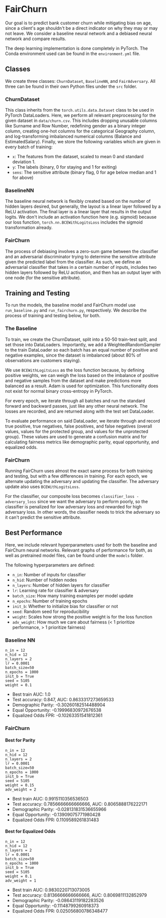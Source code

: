 # FairChurn
Our goal is to predict bank customer churn while mitigating bias on age, since a client's age shouldn't be a direct indicator on why they may or may not leave. We consider a baseline neural network and a debiased neural network and compare results.

The deep learning implementation is done completely in PyTorch. The Conda environment used can be found in the `environment.yml` file.

## Classes

We create three classes: `ChurnDataset`, `BaselineNN`, and `FairAdversary`. All three can be found in their own Python files under the `src` folder.

### ChurnDataset

This class inherits from the `torch.utils.data.Dataset` class to be used in PyTorch DataLoaders. Here, we perform all relevant preprocessing for the given dataset in `data/churn.csv`. This includes dropping unusable columns like Surname and Row Number, redefining gender as a binary integer column, creating one-hot columns for the categorical Geography column, and log-transforming imbalanced numerical columns (Balance and EstimatedSalary). Finally, we store the following variables which are given in every batch of training:

- `x`: The features from the dataset, scaled to mean 0 and standard deviation 1.
- `y`: The labels (binary, 0 for staying and 1 for exiting)
- `sens`: The sensitive attribute (binary flag, 0 for age below median and 1 for above)

### BaselineNN

The baseline neural network is flexibly created based on the number of hidden layers desired, but generally, the layout is a linear layer followed by a ReLU activation. The final layer is a linear layer that results in the output logits. We don't include an activation function here (e.g. sigmoid) because our loss function, `torch.nn.BCEWithLogitsLoss` includes the sigmoid transformation already. 

### FairChurn

The process of debiasing involves a zero-sum game between the classifier and an adversarial discriminator trying to determine the sensitive attribute given the predicted label from the classifier. As such, we define an adversarial classifier that takes in a certain number of inputs, includes two hidden layers followed by ReLU activation, and then has an output layer with one node (for the sensitive attribute).

## Training and Testing

To run the models, the baseline model and FairChurn model use `run_baseline.py` and `run_fairchurn.py`, respectively. We describe the process of training and testing below, for both.

### The Baseline

To train, we create the ChurnDataset, split into a 50-50 train-test split, and set those into DataLoaders. Importantly, we add a WeightedRandomSampler to the train DataLoader so each batch has an equal number of positive and negative examples, since the dataset is imbalanced (about 80% of observations are customers staying).

We use `BCEWithLogitsLoss` as the loss function because, by defining positive weights, we can weigh the loss based on the imbalance of positive and negative samples from the dataset and make predictions more balanced as a result. Adam is used for optimization. This functionality does not exist for normal binary cross-entropy in PyTorch.

For every epoch, we iterate through all batches and run the standard forward and backward passes, just like any other neural network. The losses are recorded, and are returned along with the test set DataLoader.

To evaluate performance on said DataLoader, we iterate through and record true positive, true negatives, false positives, and false negatives (overall values, values for the protected group, and values for the unprotected group). These values are used to generate a confusion matrix and for calculating fairness metrics like demographic parity, equal opportunity, and equalized odds.

### FairChurn

Running FairChurn uses almost the exact same process for both training and testing, but with a few differences in training. For each epoch, we alternate updating the adversary and updating the classifier. The adversary update also uses `BCEWithLogitsLoss`.

For the classifier, our composite loss becomes `classifier_loss - adversary_loss` since we want the adversary to perform poorly, so the classifier is penalized for low adversary loss and rewarded for high adversary loss. In other words, the classifier needs to trick the adversary so it can't predict the sensitive attribute. 

## Best Performance

Here, we include relevant hyperparameters used for both the baseline and FairChurn neural networks. Relevant graphs of performance for both, as well as pretrained model files, can be found under the `models` folder.

The following hyperparameters are defined:

- `n_in`: Number of inputs for classifier
- `n_hid`: Number of hidden nodes
- `n_layers`: Number of hidden layers for classifier
- `lr`: Learning rate for classifier & adversary
- `batch_size`: How many training examples per model update
- `n_epochs`: Number of training epochs
- `init_b`: Whether to initialize bias for classifier or not
- `seed`: Random seed for reproducibility
- `weight`: Scales how strong the positive weight is for the loss function
- `adv_weight`: How much we care about fairness (< 1 prioritize performance, > 1 prioritize fairness)

### Baseline NN

```{python3}
n_in = 12
n_hid = 12
n_layers = 2
lr = 0.0001
batch_size=50
n_epochs = 1000
init_b = True
seed = 5105
weight = 0.1
```

- Best train AUC: 1.0
- Test accuracy: 0.847, AUC: 0.8633317273659533
- Demographic Parity: -0.30260182514488904
- Equal Opportunity: -0.19996830972676538
- Equalized Odds FPR: -0.10263351541812361

### FairChurn

#### Best for Parity

```{python3}
n_in = 12
n_hid = 12
n_layers = 2
lr = 0.0001
batch_size=50
n_epochs = 1000
init_b = True
seed = 5105
weight = 0.15
adv_weight = 2
```

- Best train AUC: 0.9915110356536503
- Test accuracy: 0.7856666666666666, AUC: 0.8065888176222171
- Demographic Parity: -0.028131831536655966
- Equal Opportunity: -0.13909075771980428
- Equalized Odds FPR: 0.1109589261831483

#### Best for Equalized Odds

```{python3}
n_in = 12
n_hid = 12
n_layers = 2
lr = 0.0001
batch_size=50
n_epochs = 1000
init_b = True
seed = 5105
weight = 0.1
adv_weight = 1
```

- Best train AUC: 0.9830220713073005
- Test accuracy: 0.8136666666666666, AUC: 0.8069811132852979
- Demographic Parity: -0.08643119182283526
- Equal Opportunity: -0.11148799260918373
- Equalized Odds FPR: 0.025056800786348477